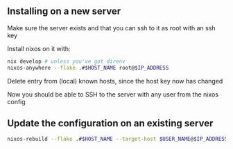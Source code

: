 ## Installing on a new server

Make sure the server exists and that you can ssh to it as root with an ssh key

Install nixos on it with:
```sh
nix develop # unless you've got direnv
nixos-anywhere --flake .#$HOST_NAME root@$IP_ADDRESS
```

Delete entry from (local) known hosts, since the host key now has changed

Now you should be able to SSH to the server with any user from the nixos config

## Update the configuration on an existing server

```sh
nixos-rebuild --flake .#$HOST_NAME --target-host $USER_NAME@$IP_ADDRESS --use-remote-sudo switch
```
